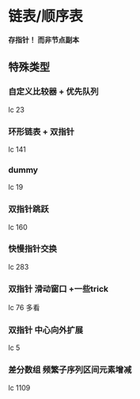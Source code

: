 # 链表/顺序表

**存指针！ 而非节点副本**

## 特殊类型

### 自定义比较器 + 优先队列
lc 23

###  环形链表 + 双指针
lc 141

### dummy
lc 19

### 双指针跳跃
lc 160

### 快慢指针交换
lc 283

### 双指针 滑动窗口 +一些trick 
lc 76 多看

### 双指针 中心向外扩展
lc 5

### 差分数组 频繁子序列区间元素增减
lc 1109 